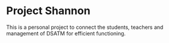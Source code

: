 # Project Shannon 

This is a personal project to connect the students, teachers and management of DSATM for efficient functioning. 
